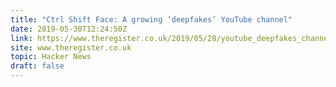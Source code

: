 ```yaml
---
title: "Ctrl Shift Face: A growing ‘deepfakes’ YouTube channel"
date: 2019-05-30T12:24:50Z
link: https://www.theregister.co.uk/2019/05/28/youtube_deepfakes_channel/?utm_medium=RSS&utm_source=hune
site: www.theregister.co.uk
topic: Hacker News
draft: false
---
```

